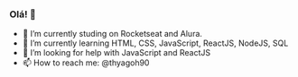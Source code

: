### Olá! 👋

- 🔭 I’m currently studing on Rocketseat and Alura.
- 🌱 I’m currently learning HTML, CSS, JavaScript, ReactJS, NodeJS, SQL
- 🤔 I’m looking for help with JavaScript and ReactJS
- 📫 How to reach me: @thyagoh90

